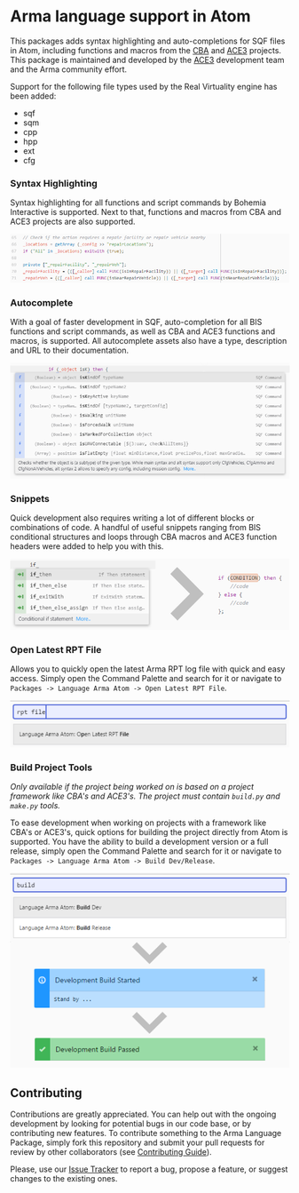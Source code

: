 # Arma language support in Atom

This packages adds syntax highlighting and auto-completions for SQF files in Atom, including functions and macros from the [CBA](http://github.com/CBATeam/CBA_A3/) and [ACE3](http://github.com/acemod/ACE3/) projects. This package is maintained and developed by the [ACE3](http://ace3mod.com/) development team and the Arma community effort.

Support for the following file types used by the Real Virtuality engine has been added:
- sqf
- sqm
- cpp
- hpp
- ext
- cfg

### Syntax Highlighting

Syntax highlighting for all functions and script commands by Bohemia Interactive is supported. Next to that, functions and macros from CBA and ACE3 projects are also supported.

![Syntax Highlighting](rsc/images/syntax_highlighting.png)

### Autocomplete

With a goal of faster development in SQF, auto-completion for all BIS functions and script commands, as well as CBA and ACE3 functions and macros, is supported. All autocomplete assets also have a type, description and URL to their documentation.

![Autocomplete](rsc/images/autocomplete.png)

### Snippets

Quick development also requires writing a lot of different blocks or combinations of code. A handful of useful snippets ranging from BIS conditional structures and loops through CBA macros and ACE3 function headers were added to help you with this.

![Snippets](rsc/images/snippets.png)

### Open Latest RPT File

Allows you to quickly open the latest Arma RPT log file with quick and easy access. Simply open the Command Palette and search for it or navigate to `Packages -> Language Arma Atom -> Open Latest RPT File`.

![Open Latest RPT](rsc/images/open_latest_rpt.png)

### Build Project Tools

*Only available if the project being worked on is based on a project framework like CBA's and ACE3's. The project must contain `build.py` and `make.py` tools.*

To ease development when working on projects with a framework like CBA's or ACE3's, quick options for building the project directly from Atom is supported. You have the ability to build a development version or a full release, simply open the Command Palette and search for it or navigate to `Packages -> Language Arma Atom -> Build Dev/Release`.

![Build Dev](rsc/images/build_dev.png)


## Contributing

Contributions are greatly appreciated. You can help out with the ongoing development by looking for potential bugs in our code base, or by contributing new features. To contribute something to the Arma Language Package, simply fork this repository and submit your pull requests for review by other collaborators (see [Contributing Guide](CONTRIBUTING.md)).

Please, use our [Issue Tracker](https://github.com/acemod/language-arma-atom/issues) to report a bug, propose a feature, or suggest changes to the existing ones.
